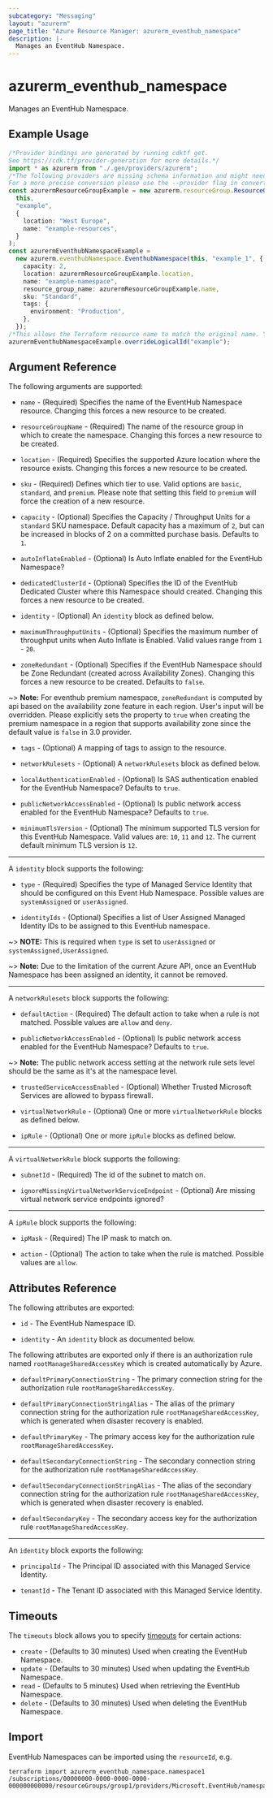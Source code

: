 ```yaml
---
subcategory: "Messaging"
layout: "azurerm"
page_title: "Azure Resource Manager: azurerm_eventhub_namespace"
description: |-
  Manages an EventHub Namespace.
---
```


# azurerm\_eventhub\_namespace

Manages an EventHub Namespace.

## Example Usage

```typescript
/*Provider bindings are generated by running cdktf get.
See https://cdk.tf/provider-generation for more details.*/
import * as azurerm from "./.gen/providers/azurerm";
/*The following providers are missing schema information and might need manual adjustments to synthesize correctly: azurerm.
For a more precise conversion please use the --provider flag in convert.*/
const azurermResourceGroupExample = new azurerm.resourceGroup.ResourceGroup(
  this,
  "example",
  {
    location: "West Europe",
    name: "example-resources",
  }
);
const azurermEventhubNamespaceExample =
  new azurerm.eventhubNamespace.EventhubNamespace(this, "example_1", {
    capacity: 2,
    location: azurermResourceGroupExample.location,
    name: "example-namespace",
    resource_group_name: azurermResourceGroupExample.name,
    sku: "Standard",
    tags: {
      environment: "Production",
    },
  });
/*This allows the Terraform resource name to match the original name. You can remove the call if you don't need them to match.*/
azurermEventhubNamespaceExample.overrideLogicalId("example");

```

## Argument Reference

The following arguments are supported:

*   `name` - (Required) Specifies the name of the EventHub Namespace resource. Changing this forces a new resource to be created.

*   `resourceGroupName` - (Required) The name of the resource group in which to create the namespace. Changing this forces a new resource to be created.

*   `location` - (Required) Specifies the supported Azure location where the resource exists. Changing this forces a new resource to be created.

*   `sku` - (Required) Defines which tier to use. Valid options are `basic`, `standard`, and `premium`. Please note that setting this field to `premium` will force the creation of a new resource.

*   `capacity` - (Optional) Specifies the Capacity / Throughput Units for a `standard` SKU namespace. Default capacity has a maximum of `2`, but can be increased in blocks of 2 on a committed purchase basis. Defaults to `1`.

*   `autoInflateEnabled` - (Optional) Is Auto Inflate enabled for the EventHub Namespace?

*   `dedicatedClusterId` - (Optional) Specifies the ID of the EventHub Dedicated Cluster where this Namespace should created. Changing this forces a new resource to be created.

*   `identity` - (Optional) An `identity` block as defined below.

*   `maximumThroughputUnits` - (Optional) Specifies the maximum number of throughput units when Auto Inflate is Enabled. Valid values range from `1` - `20`.

*   `zoneRedundant` - (Optional) Specifies if the EventHub Namespace should be Zone Redundant (created across Availability Zones). Changing this forces a new resource to be created. Defaults to `false`.

\~> **Note:** For eventhub premium namespace, `zoneRedundant` is computed by api based on the availability zone feature in each region. User's input will be overridden. Please explicitly sets the property to `true` when creating the premium namespace in a region that supports availability zone since the default value is `false` in 3.0 provider.

*   `tags` - (Optional) A mapping of tags to assign to the resource.

*   `networkRulesets` - (Optional) A `networkRulesets` block as defined below.

*   `localAuthenticationEnabled` - (Optional) Is SAS authentication enabled for the EventHub Namespace? Defaults to `true`.

*   `publicNetworkAccessEnabled` - (Optional) Is public network access enabled for the EventHub Namespace? Defaults to `true`.

*   `minimumTlsVersion` - (Optional) The minimum supported TLS version for this EventHub Namespace. Valid values are: `10`, `11` and `12`. The current default minimum TLS version is `12`.

***

A `identity` block supports the following:

*   `type` - (Required) Specifies the type of Managed Service Identity that should be configured on this Event Hub Namespace. Possible values are `systemAssigned` or `userAssigned`.

*   `identityIds` - (Optional) Specifies a list of User Assigned Managed Identity IDs to be assigned to this EventHub namespace.

\~> **NOTE:** This is required when `type` is set to `userAssigned` or `systemAssigned,UserAssigned`.

\~> **Note:** Due to the limitation of the current Azure API, once an EventHub Namespace has been assigned an identity, it cannot be removed.

***

A `networkRulesets` block supports the following:

*   `defaultAction` - (Required) The default action to take when a rule is not matched. Possible values are `allow` and `deny`.

*   `publicNetworkAccessEnabled` - (Optional) Is public network access enabled for the EventHub Namespace? Defaults to `true`.

\~> **Note:** The public network access setting at the network rule sets level should be the same as it's at the namespace level.

*   `trustedServiceAccessEnabled` - (Optional) Whether Trusted Microsoft Services are allowed to bypass firewall.

*   `virtualNetworkRule` - (Optional) One or more `virtualNetworkRule` blocks as defined below.

*   `ipRule` - (Optional) One or more `ipRule` blocks as defined below.

***

A `virtualNetworkRule` block supports the following:

*   `subnetId` - (Required) The id of the subnet to match on.

*   `ignoreMissingVirtualNetworkServiceEndpoint` - (Optional) Are missing virtual network service endpoints ignored?

***

A `ipRule` block supports the following:

*   `ipMask` - (Required) The IP mask to match on.

*   `action` - (Optional) The action to take when the rule is matched. Possible values are `allow`.

## Attributes Reference

The following attributes are exported:

*   `id` - The EventHub Namespace ID.

*   `identity` - An `identity` block as documented below.

The following attributes are exported only if there is an authorization rule named
`rootManageSharedAccessKey` which is created automatically by Azure.

*   `defaultPrimaryConnectionString` - The primary connection string for the authorization rule `rootManageSharedAccessKey`.

*   `defaultPrimaryConnectionStringAlias` - The alias of the primary connection string for the authorization rule `rootManageSharedAccessKey`, which is generated when disaster recovery is enabled.

*   `defaultPrimaryKey` - The primary access key for the authorization rule `rootManageSharedAccessKey`.

*   `defaultSecondaryConnectionString` - The secondary connection string for the authorization rule `rootManageSharedAccessKey`.

*   `defaultSecondaryConnectionStringAlias` - The alias of the secondary connection string for the authorization rule `rootManageSharedAccessKey`, which is generated when disaster recovery is enabled.

*   `defaultSecondaryKey` - The secondary access key for the authorization rule `rootManageSharedAccessKey`.

***

An `identity` block exports the following:

*   `principalId` - The Principal ID associated with this Managed Service Identity.

*   `tenantId` - The Tenant ID associated with this Managed Service Identity.

## Timeouts

The `timeouts` block allows you to specify [timeouts](https://www.terraform.io/language/resources/syntax#operation-timeouts) for certain actions:

* `create` - (Defaults to 30 minutes) Used when creating the EventHub Namespace.
* `update` - (Defaults to 30 minutes) Used when updating the EventHub Namespace.
* `read` - (Defaults to 5 minutes) Used when retrieving the EventHub Namespace.
* `delete` - (Defaults to 30 minutes) Used when deleting the EventHub Namespace.

## Import

EventHub Namespaces can be imported using the `resourceId`, e.g.

```shell
terraform import azurerm_eventhub_namespace.namespace1 /subscriptions/00000000-0000-0000-0000-000000000000/resourceGroups/group1/providers/Microsoft.EventHub/namespaces/namespace1
```
